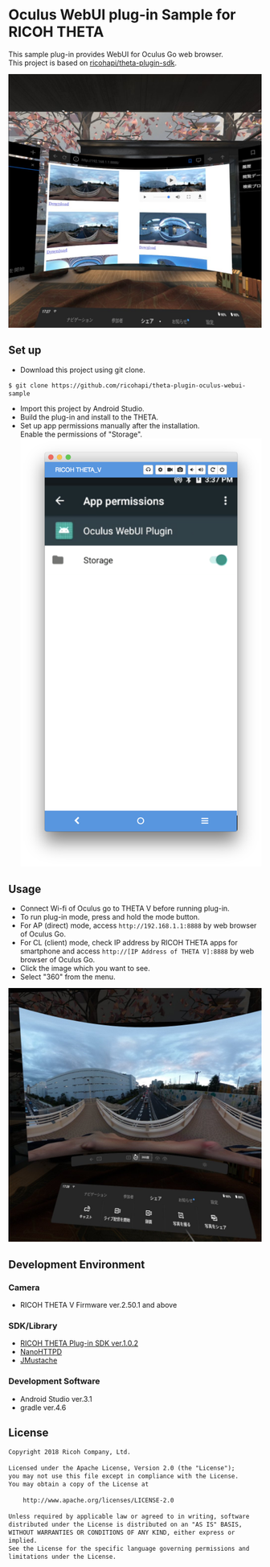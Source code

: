 # Oculus WebUI plug-in Sample for RICOH THETA
This sample plug-in provides WebUI for Oculus Go web browser.<br>
This project is based on [ricohapi/theta-plugin-sdk](https://github.com/ricohapi/theta-plugin-sdk).

![](./images/file_list.jpg)

## Set up
* Download this project using git clone.

```
$ git clone https://github.com/ricohapi/theta-plugin-oculus-webui-sample
```

* Import this project by Android Studio.
* Build the plug-in and install to the THETA.
* Set up app permissions manually after the installation.<br>
Enable the permissions of "Storage".<br>
![permissions](./images/permissions.png)

## Usage
* Connect Wi-fi of Oculus go to THETA V before running plug-in.
* To run plug-in mode, press and hold the mode button.
* For AP (direct) mode, access `http://192.168.1.1:8888` by web browser of Oculus Go.
* For CL (client) mode, check IP address by RICOH THETA apps for smartphone and access `http://[IP Address of THETA V]:8888` by web browser of Oculus Go.
* Click the image which you want to see.
* Select "360" from the menu.

![](./images/first_view.jpg)

## Development Environment
### Camera
* RICOH THETA V Firmware ver.2.50.1 and above

### SDK/Library
* [RICOH THETA Plug-in SDK ver.1.0.2](https://github.com/ricohapi/theta-plugin-sdk/tree/v1.0.2)
* [NanoHTTPD](https://github.com/NanoHttpd/nanohttpd)
* [JMustache](https://github.com/samskivert/jmustache)

### Development Software
* Android Studio ver.3.1
* gradle ver.4.6


## License

```
Copyright 2018 Ricoh Company, Ltd.

Licensed under the Apache License, Version 2.0 (the "License");
you may not use this file except in compliance with the License.
You may obtain a copy of the License at

    http://www.apache.org/licenses/LICENSE-2.0

Unless required by applicable law or agreed to in writing, software
distributed under the License is distributed on an "AS IS" BASIS,
WITHOUT WARRANTIES OR CONDITIONS OF ANY KIND, either express or implied.
See the License for the specific language governing permissions and
limitations under the License.
```
